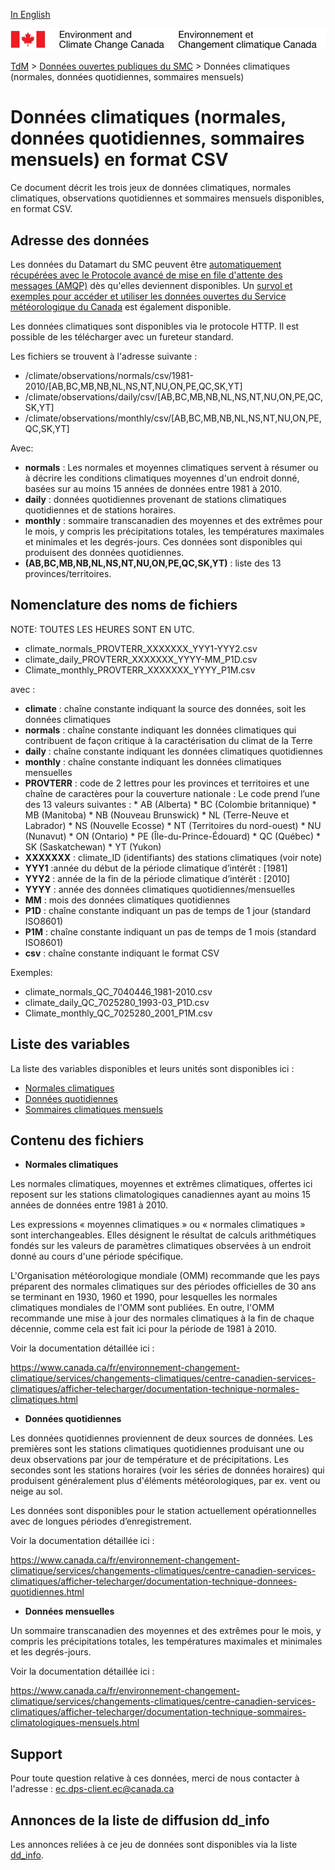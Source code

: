 [In English](readme_climateobs-datamart_en.md)

![ECCC logo](../../img_eccc-logo.png)

[TdM](../../readme_fr.md) > [Données ouvertes publiques du SMC](../readme_fr.md) > Données climatiques (normales, données quotidiennes, sommaires mensuels)

# Données climatiques (normales, données quotidiennes, sommaires mensuels) en format CSV

Ce document décrit les trois jeux de données climatiques, normales climatiques, observations quotidiennes et sommaires mensuels disponibles, en format CSV.

## Adresse des données 

Les données du Datamart du SMC peuvent être [automatiquement récupérées avec le Protocole avancé de mise en file d'attente des messages (AMQP)](../../msc-datamart/amqp_fr.md) dès qu'elles deviennent disponibles. Un [survol et exemples pour accéder et utiliser les données ouvertes du Service météorologique du Canada](../../usage-overview/readme_fr.md) est également disponible.

Les données climatiques sont disponibles via le protocole HTTP. Il est possible de les télécharger avec un fureteur standard.

Les fichiers se trouvent à l'adresse suivante :

* /climate/observations/normals/csv/1981-2010/[AB,BC,MB,NB,NL,NS,NT,NU,ON,PE,QC,SK,YT]
* /climate/observations/daily/csv/[AB,BC,MB,NB,NL,NS,NT,NU,ON,PE,QC,SK,YT]
* /climate/observations/monthly/csv/[AB,BC,MB,NB,NL,NS,NT,NU,ON,PE,QC,SK,YT]

Avec:

* __normals__ : Les normales et moyennes climatiques servent à résumer ou à décrire les conditions climatiques moyennes d'un endroit donné, basées sur au moins 15 années de données entre 1981 à 2010.
* __daily__ : données quotidiennes provenant de stations climatiques quotidiennes et de stations horaires.
* __monthly__ : sommaire transcanadien des moyennes et des extrêmes pour le mois, y compris les précipitations totales, les températures maximales et minimales et les degrés-jours. Ces données sont disponibles qui produisent des données quotidiennes.
* __(AB,BC,MB,NB,NL,NS,NT,NU,ON,PE,QC,SK,YT)__ : liste des 13 provinces/territoires.

## Nomenclature des noms de fichiers

NOTE: TOUTES LES HEURES SONT EN UTC.

* climate_normals_PROVTERR_XXXXXXX_YYY1-YYY2.csv
* climate_daily_PROVTERR_XXXXXXX_YYYY-MM_P1D.csv
* Climate_monthly_PROVTERR_XXXXXXX_YYYY_P1M.csv

avec :
 
* __climate__ : chaîne constante indiquant la source des données, soit les données climatiques
* __normals__ : chaîne constante indiquant les données climatiques qui contribuent de façon critique à la caractérisation du climat de la Terre 
* __daily__ : chaîne constante indiquant les données climatiques quotidiennes 
* __monthly__ : chaîne constante indiquant les données climatiques mensuelles
* __PROVTERR__ : code de 2 lettres pour les provinces et territoires et une chaîne de caractères pour la couverture nationale : 
          Le code prend l’une des 13 valeurs suivantes :
            * AB (Alberta)
            * BC (Colombie britannique)
            * MB (Manitoba)
            * NB (Nouveau Brunswick)
            * NL (Terre-Neuve et Labrador)
            * NS (Nouvelle Ecosse)
            * NT (Territoires du nord-ouest)
            * NU (Nunavut)
            * ON (Ontario)
            * PE (Île-du-Prince-Édouard)
            * QC (Québec)
            * SK (Saskatchewan)
            * YT (Yukon)
* __XXXXXXX__ :  climate_ID (identifiants) des stations climatiques (voir note)
* __YYY1__ :année du début de la période climatique d’intérêt : [1981]
* __YYY2__ : année de la fin de la période climatique d’intérêt : [2010]
* __YYYY__ : année des données climatiques quotidiennes/mensuelles 
* __MM__ : mois des données climatiques quotidiennes 
* __P1D__ : chaîne constante indiquant un pas de temps de 1 jour (standard ISO8601)
* __P1M__ : chaîne constante indiquant un pas de temps de 1 mois (standard ISO8601)
* __csv__ : chaîne constante indiquant le format CSV


Exemples:

* climate_normals_QC_7040446_1981-2010.csv 
* climate_daily_QC_7025280_1993-03_P1D.csv 
* Climate_monthly_QC_7025280_2001_P1M.csv

## Liste des variables

La liste des variables disponibles et leurs unités sont disponibles ici :

* [Normales climatiques](https://www.canada.ca/fr/environnement-changement-climatique/services/changements-climatiques/centre-canadien-services-climatiques/afficher-telecharger/documentation-technique-normales-climatiques.html#toc1)
* [Données quotidiennes](https://www.canada.ca/fr/environnement-changement-climatique/services/changements-climatiques/centre-canadien-services-climatiques/afficher-telecharger/documentation-technique-donnees-quotidiennes.html#toc0)
* [Sommaires climatiques mensuels](https://www.canada.ca/fr/environnement-changement-climatique/services/changements-climatiques/centre-canadien-services-climatiques/afficher-telecharger/documentation-technique-sommaires-climatologiques-mensuels.html#toc0)

## Contenu des fichiers

* __Normales climatiques__

Les normales climatiques, moyennes et extrêmes climatiques, offertes ici reposent sur les stations climatologiques canadiennes ayant au moins 15 années de données entre 1981 à 2010.

Les expressions « moyennes climatiques » ou « normales climatiques » sont interchangeables. Elles désignent le résultat de calculs arithmétiques fondés sur les valeurs de paramètres climatiques observées à un endroit donné au cours d'une période spécifique.

L'Organisation météorologique mondiale (OMM) recommande que les pays préparent des normales climatiques sur des périodes officielles de 30 ans se terminant en 1930, 1960 et 1990, pour lesquelles les normales climatiques mondiales de l'OMM sont publiées. En outre, l'OMM recommande une mise à jour des normales climatiques à la fin de chaque décennie, comme cela est fait ici pour la période de 1981 à 2010.

Voir la documentation détaillée ici :

https://www.canada.ca/fr/environnement-changement-climatique/services/changements-climatiques/centre-canadien-services-climatiques/afficher-telecharger/documentation-technique-normales-climatiques.html 

* __Données quotidiennes__

Les données quotidiennes proviennent de deux sources de données.  Les premières sont les stations climatiques quotidiennes produisant une ou deux observations par jour de température et de précipitations.  Les secondes sont les stations horaires (voir les séries de données horaires) qui produisent généralement plus d'éléments météorologiques, par ex. vent ou neige au sol.

Les données sont disponibles pour le station actuellement opérationnelles avec de longues périodes d’enregistrement.

Voir la documentation détaillée ici :

https://www.canada.ca/fr/environnement-changement-climatique/services/changements-climatiques/centre-canadien-services-climatiques/afficher-telecharger/documentation-technique-donnees-quotidiennes.html 

* __Données mensuelles__

Un sommaire transcanadien des moyennes et des extrêmes pour le mois, y compris les précipitations totales, les températures maximales et minimales et les degrés-jours.

Voir la documentation détaillée ici :

https://www.canada.ca/fr/environnement-changement-climatique/services/changements-climatiques/centre-canadien-services-climatiques/afficher-telecharger/documentation-technique-sommaires-climatologiques-mensuels.html 

## Support

Pour toute question relative à ces données, merci de nous contacter à l'adresse : ec.dps-client.ec@canada.ca

## Annonces de la liste de diffusion dd_info 

Les annonces reliées à ce jeu de données sont disponibles via la liste [dd_info](https://lists.ec.gc.ca/cgi-bin/mailman/listinfo/dd_info).



